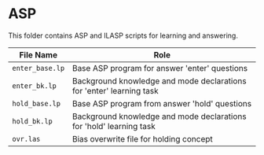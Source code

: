 # ASP

This folder contains ASP and ILASP scripts for learning and answering.

| File Name | Role |
| --------- | ---- |
| `enter_base.lp` | Base ASP program for answer 'enter' questions |
| `enter_bk.lp` | Background knowledge and mode declarations for 'enter' learning task |
| `hold_base.lp` | Base ASP program from answer 'hold' questions |
| `hold_bk.lp` | Background knowledge and mode declarations for 'hold' learning task |
| `ovr.las` | Bias overwrite file for holding concept |
